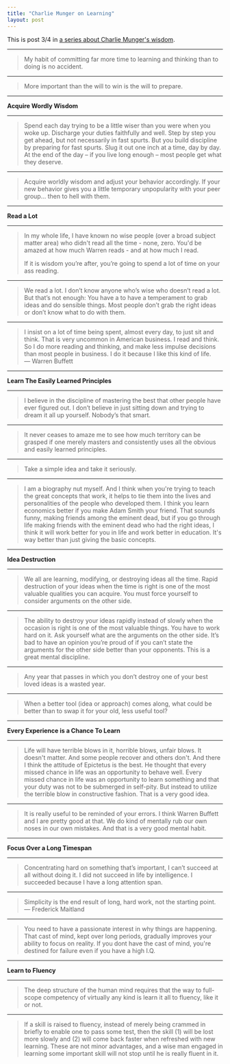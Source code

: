 ```yaml
---
title: "Charlie Munger on Learning"
layout: post
---
```


This is post 3/4 in [a series about Charlie Munger's wisdom](/munger).

---

> My habit of committing far more time to learning and thinking than to doing is
> no accident.

---

> More important than the will to win is the will to prepare.

---

**Acquire Wordly Wisdom**

---

> Spend each day trying to be a little wiser than you were when you woke up.
> Discharge your duties faithfully and well. Step by step you get ahead, but not
> necessarily in fast spurts. But you build discipline by preparing for fast
> spurts. Slug it out one inch at a time, day by day. At the end of the day – if
> you live long enough – most people get what they deserve.

---

> Acquire worldly wisdom and adjust your behavior accordingly. If your new
> behavior gives you a little temporary unpopularity with your peer group... then
> to hell with them.

---

**Read a Lot**

---

> In my whole life, I have known no wise people (over a broad subject matter
> area) who didn't read all the time - none, zero. You'd be amazed at how much
> Warren reads - and at how much I read.
>  
> If it is wisdom you’re after, you’re going to spend a lot of time on your ass
> reading.
      
---

> We read a lot. I don’t know anyone who’s wise who doesn’t read a lot. But
> that’s not enough: You have a to have a temperament to grab ideas and do
> sensible things. Most people don’t grab the right ideas or don’t know what to
> do with them.

---

> I insist on a lot of time being spent, almost every day, to just sit and
> think. That is very uncommon in American business. I read and think. So I do
> more reading and thinking, and make less impulse decisions than most people in
> business. I do it because I like this kind of life.  
> — Warren Buffett

---

**Learn The Easily Learned Principles**

---

> I believe in the discipline of mastering the best that other people have ever
> figured out. I don’t believe in just sitting down and trying to dream it all up
> yourself. Nobody’s that smart.

---

> It never ceases to amaze me to see how much territory can be grasped if one
> merely masters and consistently uses all the obvious and easily learned
> principles.

---

> Take a simple idea and take it seriously.

---

> I am a biography nut myself. And I think when you're trying to teach the great
> concepts that work, it helps to tie them into the lives and personalities of
> the people who developed them. I think you learn economics better if you make
> Adam Smith your friend. That sounds funny, making friends among the eminent
> dead, but if you go through life making friends with the eminent dead who had
> the right ideas, I think it will work better for you in life and work better
> in education. It's way better than just giving the basic concepts.

---

**Idea Destruction**

---

> We all are learning, modifying, or destroying ideas all the time. Rapid
> destruction of your ideas when the time is right is one of the most valuable
> qualities you can acquire. You must force yourself to consider arguments on
> the other side.

---

> The ability to destroy your ideas rapidly instead of slowly when the occasion
> is right is one of the most valuable things. You have to work hard on it. Ask
> yourself what are the arguments on the other side. It’s bad to have an opinion
> you’re proud of if you can’t state the arguments for the other side better
> than your opponents. This is a great mental discipline.

---

> Any year that passes in which you don’t destroy one of your best loved ideas
> is a wasted year.

---

> When a better tool (idea or approach) comes along, what could be better than
> to swap it for your old, less useful tool?

---

**Every Experience is a Chance To Learn**

---

> Life will have terrible blows in it, horrible blows, unfair blows. It doesn't
> matter. And some people recover and others don't. And there I think the
> attitude of Epictetus is the best. He thought that every missed chance in life
> was an opportunity to behave well. Every missed chance in life was an
> opportunity to learn something and that your duty was not to be submerged in
> self-pity. But instead to utilize the terrible blow in constructive fashion.
> That is a very good idea.

---

> It is really useful to be reminded of your errors. I think Warren Buffett and
> I are pretty good at that. We do kind of mentally rub our own noses in our own
> mistakes. And that is a very good mental habit.

---

**Focus Over a Long Timespan**

---

> Concentrating hard on something that’s important, I can’t succeed at all
> without doing it. I did not succeed in life by intelligence. I succeeded
> because I have a long attention span.

---

> Simplicity is the end result of long, hard work, not the starting point.  
> — Frederick Maitland

---

> You need to have a passionate interest in why things are happening. That cast
> of mind, kept over long periods, gradually improves your ability to focus on
> reality. If you dont have the cast of mind, you're destined for failure even
> if you have a high I.Q.

---

**Learn to Fluency**

---

> The deep structure of the human mind requires that the way to full-scope
> competency of virtually any kind is learn it all to fluency, like it or not.

---

> If a skill is raised to fluency, instead of merely being crammed in briefly to
> enable one to pass some test, then the skill (1) will be lost more slowly and
> (2) will come back faster when refreshed with new learning. These are not
> minor advantages, and a wise man engaged in learning some important skill will
> not stop until he is really fluent in it.
